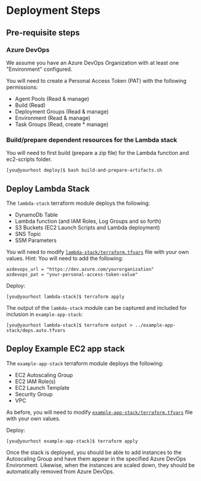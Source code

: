 # Deployment Steps

## Pre-requisite steps
### Azure DevOps
We assume you have an Azure DevOps Organization with at least one "Environment" configured.

You will need to create a Personal Access Token (PAT) with the following permissions:
* Agent Pools (Read & manage)
* Build (Read)
* Deployment Groups (Read & manage)
* Environment (Read & manage)
* Task Groups (Read, create * manage)

### Build/prepare dependent resources for the Lambda stack
You will need to first build (prepare a zip file) for the Lambda function and ec2-scripts folder. 
```
[you@yourhost deploy]$ bash build-and-prepare-artifacts.sh
```

## Deploy Lambda Stack
The `lambda-stack` terraform module deploys the following:
* DynamoDb Table
* Lambda function (and IAM Roles, Log Groups and so forth)
* S3 Buckets (EC2 Launch Scripts and Lambda deployment)
* SNS Topic
* SSM Parameters

You will need to modify [`lambda-stack/terraform.tfvars`](lambda-stack/terraform.tfvars) file with your own values.
Hint: You will need to add the following:
```
azdevops_url = "https://dev.azure.com/yourorganization"
azdevops_pat = "your-personal-access-token-value"
```

Deploy:
```
[you@yourhost lambda-stack]$ terraform apply
```

The output of the `lambda-stack` module can be captured and included for inclusion in `example-app-stack`:
```
[you@yourhost lambda-stack]$ terraform output > ../example-app-stack/deps.auto.tfvars
```

## Deploy Example EC2 app stack
The `example-app-stack` terraform module deploys the following:
* EC2 Autoscaling Group
* EC2 IAM Role(s)
* EC2 Launch Template
* Security Group
* VPC

As before, you will need to modify [`example-app-stack/terraform.tfvars`](example-app-stack/terraform.tfvars) file with your own values.

Deploy:
```
[you@yourhost example-app-stack]$ terraform apply
```

Once the stack is deployed, you should be able to add instances to the Autoscaling Group and have them appear in the specified Azure DevOps Environment. Likewise, when the instances are scaled down, they should be automatically removed from Azure DevOps.